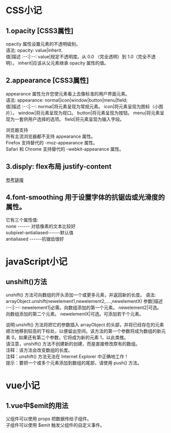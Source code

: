 # CSS小记

## 1.opacity [CSS3属性] 
opacity 属性设置元素的不透明级别。  
语法: opacity: value|inherit.   
值|描述
:--:|:--:
value|规定不透明度。从 0.0 （完全透明）到 1.0（完全不透明）。
inherit|应该从父元素继承 opacity 属性的值。

## 2.appearance [CSS3属性]   
appearance 属性允许您使元素看上去像标准的用户界面元素。   
语法: appearance: normal|icon|window|button|menu|field;   
值|描述
:--:|:--:
normal|将元素呈现为常规元素。
icon|将元素呈现为图标（小图片）。
window|将元素呈现为视口。
button|将元素呈现为按钮。
menu|将元素呈现为一套供用户选择的选项。
field|将元素呈现为输入字段。

浏览器支持   
所有主流浏览器都不支持 appearance 属性。   
Firefox 支持替代的 -moz-appearance 属性。   
Safari 和 Chrome 支持替代的 -webkit-appearance 属性。   

## 3.disply: flex布局 justify-content
[参考链接](http://www.runoob.com/try/playit.php?f=playcss_justify-content&preval=space-between)

## 4.font-smoothing 用于设置字体的抗锯齿或光滑度的属性。   
它有三个属性值:   
none ------ 对低像素的文本比较好    
subpixel-antialiased------默认值    
antialiased ------抗锯齿很好    

# javaScript小记
## unshift()方法
unshift() 方法可向数组的开头添加一个或更多元素，并返回新的长度。
语法: arrayObject.unshift(newelement1,newelement2,....,newelementX)
参数|描述
:--:|:--:
newelement1|必需。向数组添加的第一个元素。
newelement2|可选。向数组添加的第二个元素。
newelementX|可选。可添加若干个元素。

说明:unshift() 方法将把它的参数插入 arrayObject 的头部，并将已经存在的元素顺次地移到较高的下标处，以便留出空间。该方法的第一个参数将成为数组的新元素 0，如果还有第二个参数，它将成为新的元素 1，以此类推。   
请注意，unshift() 方法不创建新的创建，而是直接修改原有的数组。   
注释：该方法会改变数组的长度。      
注释：unshift() 方法无法在 Internet Explorer 中正确地工作！   
提示：要把一个或多个元素添加到数组的尾部，请使用 push() 方法。  

# vue小记
## 1.vue中$emit的用法   
父组件可以使用 props 把数据传给子组件。   
子组件可以使用 $emit 触发父组件的自定义事件。


